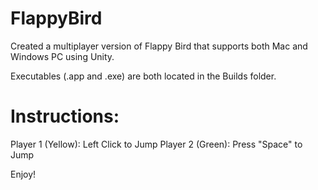 # FlappyBird
Created a multiplayer version of Flappy Bird that supports both Mac and Windows PC using Unity. 


Executables (.app and .exe) are both located in the Builds folder.





# Instructions:
Player 1 (Yellow): Left Click to Jump
Player 2 (Green): Press "Space" to Jump



Enjoy!
